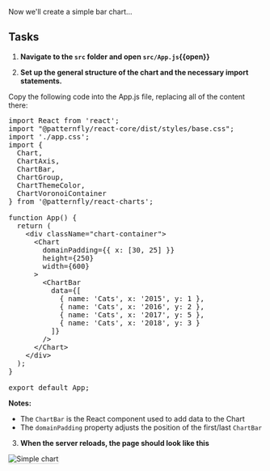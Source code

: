 Now we'll create a simple bar chart...

## Tasks

1) <strong>Navigate to the `src` folder and open `src/App.js`{{open}}</strong>

2) <strong>Set up the general structure of the chart and the necessary import statements.</strong>

Copy the following code into the App.js file, replacing all of the content there:

<pre class="file" data-filename="App.js" data-target="replace">
import React from 'react';
import "@patternfly/react-core/dist/styles/base.css";
import './app.css';
import {
  Chart,
  ChartAxis,
  ChartBar,
  ChartGroup,
  ChartThemeColor,
  ChartVoronoiContainer
} from '@patternfly/react-charts';

function App() {
  return (
    &lt;div className=&quot;chart-container&quot;&gt;
      &lt;Chart
        domainPadding={{ x: [30, 25] }}
        height={250}
        width={600}
      &gt;
        &lt;ChartBar 
          data={[
            { name: &#39;Cats&#39;, x: &#39;2015&#39;, y: 1 }, 
            { name: &#39;Cats&#39;, x: &#39;2016&#39;, y: 2 }, 
            { name: &#39;Cats&#39;, x: &#39;2017&#39;, y: 5 }, 
            { name: &#39;Cats&#39;, x: &#39;2018&#39;, y: 3 }
          ]} 
        /&gt;
      &lt;/Chart&gt;
    &lt;/div&gt;
  );
}

export default App;
</pre>

<strong>Notes:</strong>

- The `ChartBar` is the React component used to add data to the Chart
- The `domainPadding` property adjusts the position of the first/last `ChartBar`

3) <strong>When the server reloads, the page should look like this</strong>
<img src="bar-chart/assets/simple.png" alt="Simple chart" style="box-shadow: rgba(3, 3, 3, 0.2) 0px 1.25px 2.5px 0px;" />
